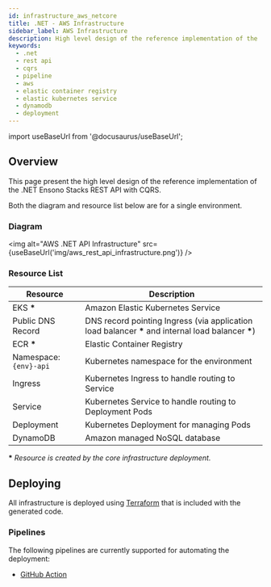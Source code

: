 ```yaml
---
id: infrastructure_aws_netcore
title: .NET - AWS Infrastructure
sidebar_label: AWS Infrastructure
description: High level design of the reference implementation of the .NET Ensono Stacks REST API with CQRS.
keywords:
  - .net
  - rest api
  - cqrs
  - pipeline
  - aws
  - elastic container registry
  - elastic kubernetes service
  - dynamodb
  - deployment
---
```


import useBaseUrl from '@docusaurus/useBaseUrl';

## Overview

This page present the high level design of the reference implementation of the .NET Ensono Stacks REST API with CQRS.

<!-- **This page assumes that the core infrastructure has already been provisioned. Instructions and additional information on the core infrastructure can be found [here](../../../../infrastructure/aws/core_infrastructure.md)** -->

Both the diagram and resource list below are for a single environment.

### Diagram

<img alt="AWS .NET API Infrastructure" src={useBaseUrl('img/aws_rest_api_infrastructure.png')} />

### Resource List

| Resource               | Description                                                                                          |
| ---------------------- | ---------------------------------------------------------------------------------------------------- |
| EKS **\***             | Amazon Elastic Kubernetes Service                                                                    |
| Public DNS Record      | DNS record pointing Ingress (via application load balancer **\*** and internal load balancer **\***) |
| ECR **\***             | Elastic Container Registry                                                                           |
| Namespace: `{env}-api` | Kubernetes namespace for the environment                                                             |
| Ingress                | Kubernetes Ingress to handle routing to Service                                                      |
| Service                | Kubernetes Service to handle routing to Deployment Pods                                              |
| Deployment             | Kubernetes Deployment for managing Pods                                                              |
| DynamoDB               | Amazon managed NoSQL database                                                                        |

**\*** _Resource is created by the core infrastructure deployment._

## Deploying

All infrastructure is deployed using [Terraform](https://www.terraform.io/) that is included with the generated code.

### Pipelines

The following pipelines are currently supported for automating the deployment:

- [GitHub Action](./pipeline_gha_netcore.md)
